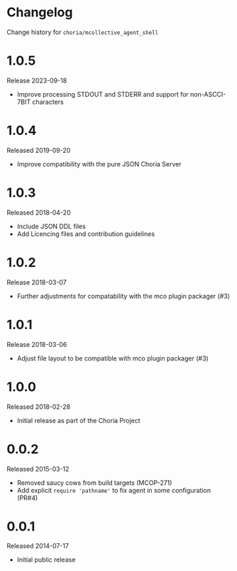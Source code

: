 # Changelog

Change history for `choria/mcollective_agent_shell`

# 1.0.5

Release 2023-09-18

 * Improve processing STDOUT and STDERR and support for non-ASCCI-7BIT characters

# 1.0.4

Released 2019-09-20

 * Improve compatibility with the pure JSON Choria Server

# 1.0.3

Released 2018-04-20

 * Include JSON DDL files
 * Add Licencing files and contribution guidelines

# 1.0.2

Release 2018-03-07

 * Further adjustments for compatability with the mco plugin packager (#3)

# 1.0.1

Release 2018-03-06

 * Adjust file layout to be compatible with mco plugin packager (#3)

# 1.0.0

Released 2018-02-28

 * Initial release as part of the Choria Project

# 0.0.2

Released 2015-03-12

* Removed saucy cows from build targets (MCOP-271)
* Add explicit `require 'pathname'` to fix agent in some configuration (PR#4)

# 0.0.1

Released 2014-07-17

* Initial public release

